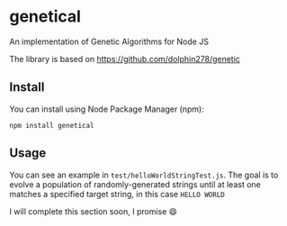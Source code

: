 # genetical
An implementation of Genetic Algorithms for Node JS

The library is based on https://github.com/dolphin278/genetic

## Install

You can install using Node Package Manager (npm):

    npm install genetical

## Usage

You can see an example in `test/helloWorldStringTest.js`. The goal is to evolve a population of randomly-generated strings until at least one matches a specified target string, in this case `HELLO WORLD`

I will complete this section soon, I promise :smile:

